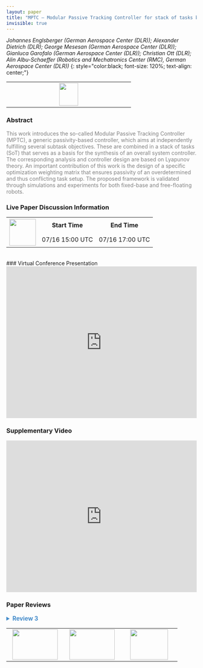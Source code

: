 ```yaml
---
layout: paper
title: "MPTC – Modular Passive Tracking Controller for stack of tasks based control frameworks"
invisible: true
---
```

*Johannes Englsberger (German Aerospace Center (DLR)); Alexander Dietrich (DLR); George Mesesan (German Aerospace Center (DLR)); Gianluca Garofalo (German Aerospace Center (DLR)); Christian Ott (DLR); Alin  Albu-Schaeffer (Robotics and Mechatronics Center (RMC), German Aerospace Center (DLR))*
{: style="color:black; font-size: 120%; text-align: center;"}

<table width="20%"> <tr>
<td style="width: 20%; text-align: center;"><a href="http://www.roboticsproceedings.org/rss16/p077.pdf"><img src="{{ site.baseurl }}/images/paper_link.png"
width = "50"  height = "60"/> </a> </td>

</tr></table>

### Abstract
<html><p style="color:gray; font-size: 100%; text-align: justified;">
This work introduces the so-called Modular Passive Tracking Controller (MPTC), a generic passivity-based controller, which aims at independently fulfilling several subtask objectives. These are combined in a stack of tasks (SoT) that serves as a basis for the synthesis of an overall system controller. The corresponding analysis and controller design are based on Lyapunov theory. An important contribution of this work is the design of a specific optimization weighting matrix that ensures passivity of an overdetermined and thus conflicting task setup. The proposed framework is validated through simulations and experiments for both fixed-base and free-floating robots. 
</p></html>

### Live Paper Discussion Information
<html>
<table width="50%">
<tr> <th rowspan="2"><a href="https://pheedloop.com/rss2020/virtual/#session_iDloEz"><img src="{{ site.baseurl }}/images/pheedloop_link.png" width = "70"  height = "70"/> </a> </th> <th> Start Time </th> <th> End Time </th> </tr>
<tr> <td> 07/16 15:00 UTC </td><td> 07/16 17:00 UTC </td></tr>
</table> <br> </html>
### Virtual Conference Presentation
<iframe width="100%" height="400" src="https://www.youtube.com/embed/xgCvjZUYRCU" frameborder="0" allow="accelerometer; autoplay; encrypted-media; gyroscope; picture-in-picture" allowfullscreen></iframe>

### Supplementary Video
<iframe width="100%" height="400" src="https://www.youtube.com/embed/WdF9UQK8aIo " frameborder="0" allow="accelerometer; autoplay; encrypted-media; gyroscope; picture-in-picture" allowfullscreen></iframe>

### Paper Reviews
<details><summary style="font-size:110%; color:#438BCA; cursor: pointer;"><b> Review 3</b></summary>
<p style="color:gray; font-size: 100%; text-align: justified; white-space: pre-line">
The paper describes a control approach for fixed and floating base articulated robots
building on a hierarchical control structure composed of multiple tasks.
It reuses concepts from passivity based task space control formulations together with a
deliberately chosen weighing matrix to maintain passivity of the complete hierarchical
control framework. The paper addresses different use cases of fully actuated fixed based
robots, underactuated robots and robots with constraint actuation. 

II.C.:
"For such cases, further analysis may become necessary."
It is not entirely clear what this sentence should tell the reader.
Is the stability in the regulation case (unexpected perturbations) completely out
of the scope of this paper? Then this should be clearly stated.

III.B.:
Eqn 26: Why are there weights for the different V_k or how are these weights defined?
        They seem to be the same as the task weights, is there a reason for this?

III.D.:
Eqn 39: If the conflict resolution is time variant, does this still work? 

One stylistic remark: use less emph or italic text, this does not increase readability.

</p> </details>

<table width="100%"><tr><td style="width: 30%; text-align: center;"><a href="{{ site.baseurl }}/program/papers/76"> <img src="{{ site.baseurl }}/images/previous_icon.png" width = "120"  height = "80"/> </a> </td>

<td style="width: 30%; text-align: center;"><a href="{{ site.baseurl }}/program/papers"> <img src="{{ site.baseurl }}/images/overview_icon.png" width = "120"  height = "80"/> </a> </td> 

<td style="width: 30%; text-align: center;"><a href="{{ site.baseurl }}/program/papers/78"> <img src="{{ site.baseurl }}/images/next_icon.png" width = "100"  height = "80"/> </a> </td> 

</tr></table>

